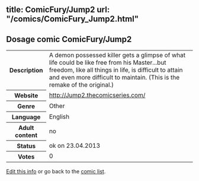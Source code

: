 title: ComicFury/Jump2
url: "/comics/ComicFury_Jump2.html"
---
Dosage comic ComicFury/Jump2
-----------------------------------------

<table class="comicinfo">
<tr>
<th>Description</th><td>A demon possessed killer gets a glimpse of what life could be like free from his Master...but freedom, like all things in life, is difficult to attain and even more difficult to maintain. (This is the remake of the original.)</td>
</tr>
<tr>
<th>Website</th><td><a href="http://Jump2.thecomicseries.com/">http://Jump2.thecomicseries.com/</a></td>
</tr>
<tr>
<th>Genre</th><td>Other</td>
</tr>
<tr>
<th>Language</th><td>English</td>
</tr>
<tr>
<th>Adult content</th><td>no</td>
</tr>
<tr>
<th>Status</th><td>ok on 23.04.2013</td>
</tr>
<tr>
<th>Votes</th><td>0</div></td>
</tr>
</table>

[Edit this info](/comics/ComicFury_Jump2_edit.html) or go back to the [comic list](../comic-index.html).
